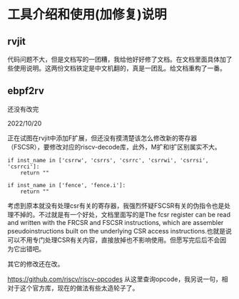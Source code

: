 # 工具介绍和使用(加修复)说明

## rvjit

代码问题不大，但是文档写的一团糟，我给他好好修了文档。在文档里面具体加了些使用说明。这两份文档铁定是中文机翻的，真是一团乱。给文档重构了一番。

## ebpf2rv

还没有改完

2022/10/20

正在试图在rvjit中添加F扩展，但还没有摸清楚该怎么修改新的寄存器（FSCSR），要修改对应的riscv-decode库，此外，M扩和I扩区别属实不大。

    if inst_name in ['csrrw', 'csrrs', 'csrrc', 'csrrwi', 'csrrsi', 'csrrci']:
        return ""

    if inst_name in ['fence', 'fence.i']:
        return ""

考虑到原本就没有处理csr有关的寄存器，我强烈怀疑FSCSR有关的伪指令也是处理不掉的。不过就是有一个好处，文档里面写的是The fcsr register can be read and written with the FRCSR and FSCSR instructions, which are assembler pseudoinstructions built on the underlying CSR access instructions.也就是说可以不用专门处理CSR有关内容，直接放掉也不影响使用。但愿写完后后不会因为它出错吧。

其它的修改还在改。

https://github.com/riscv/riscv-opcodes
从这里查询opcode，我另说一句，相对于这个官方库，现在的做法有些太造轮子了。
